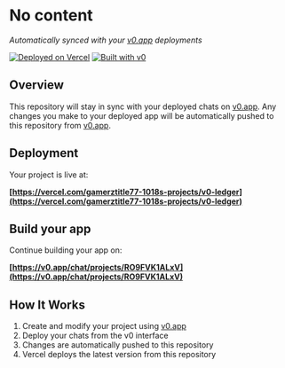 # No content

*Automatically synced with your [v0.app](https://v0.app) deployments*

[![Deployed on Vercel](https://img.shields.io/badge/Deployed%20on-Vercel-black?style=for-the-badge&logo=vercel)](https://vercel.com/gamerztitle77-1018s-projects/v0-ledger)
[![Built with v0](https://img.shields.io/badge/Built%20with-v0.app-black?style=for-the-badge)](https://v0.app/chat/projects/RO9FVK1ALxV)

## Overview

This repository will stay in sync with your deployed chats on [v0.app](https://v0.app).
Any changes you make to your deployed app will be automatically pushed to this repository from [v0.app](https://v0.app).

## Deployment

Your project is live at:

**[https://vercel.com/gamerztitle77-1018s-projects/v0-ledger](https://vercel.com/gamerztitle77-1018s-projects/v0-ledger)**

## Build your app

Continue building your app on:

**[https://v0.app/chat/projects/RO9FVK1ALxV](https://v0.app/chat/projects/RO9FVK1ALxV)**

## How It Works

1. Create and modify your project using [v0.app](https://v0.app)
2. Deploy your chats from the v0 interface
3. Changes are automatically pushed to this repository
4. Vercel deploys the latest version from this repository